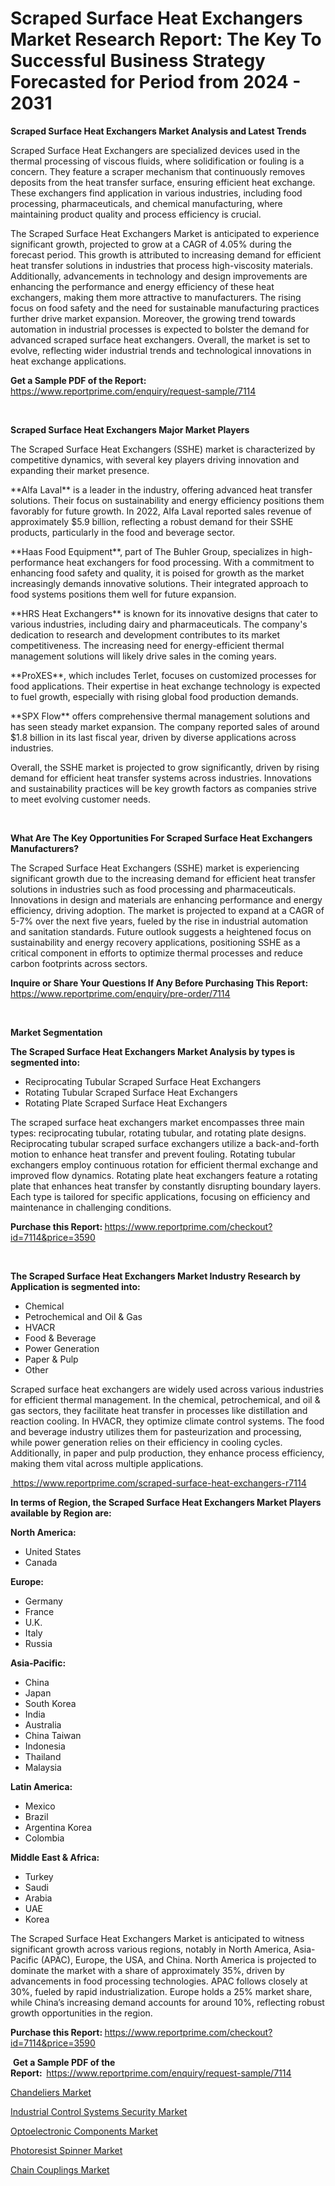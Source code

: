 <p><h1>Scraped Surface Heat Exchangers Market Research Report: The Key To Successful Business Strategy Forecasted for Period from 2024 - 2031</h1></p><p><strong>Scraped Surface Heat Exchangers Market Analysis and Latest Trends</strong></p>
<p><p>Scraped Surface Heat Exchangers are specialized devices used in the thermal processing of viscous fluids, where solidification or fouling is a concern. They feature a scraper mechanism that continuously removes deposits from the heat transfer surface, ensuring efficient heat exchange. These exchangers find application in various industries, including food processing, pharmaceuticals, and chemical manufacturing, where maintaining product quality and process efficiency is crucial.</p><p>The Scraped Surface Heat Exchangers Market is anticipated to experience significant growth, projected to grow at a CAGR of 4.05% during the forecast period. This growth is attributed to increasing demand for efficient heat transfer solutions in industries that process high-viscosity materials. Additionally, advancements in technology and design improvements are enhancing the performance and energy efficiency of these heat exchangers, making them more attractive to manufacturers. The rising focus on food safety and the need for sustainable manufacturing practices further drive market expansion. Moreover, the growing trend towards automation in industrial processes is expected to bolster the demand for advanced scraped surface heat exchangers. Overall, the market is set to evolve, reflecting wider industrial trends and technological innovations in heat exchange applications.</p></p>
<p><strong>Get a Sample PDF of the Report:&nbsp;</strong> <a href="https://www.reportprime.com/enquiry/request-sample/7114?utm_campaign=36&utm_medium=2&utm_source=Github&utm_content=ia&utm_term=15112024&utm_id=scraped-surface-heat-exchangers">https://www.reportprime.com/enquiry/request-sample/7114</a></p>
<p>&nbsp;</p>
<p><strong>Scraped Surface Heat Exchangers Major Market Players</strong></p>
<p><p>The Scraped Surface Heat Exchangers (SSHE) market is characterized by competitive dynamics, with several key players driving innovation and expanding their market presence. </p><p>**Alfa Laval** is a leader in the industry, offering advanced heat transfer solutions. Their focus on sustainability and energy efficiency positions them favorably for future growth. In 2022, Alfa Laval reported sales revenue of approximately $5.9 billion, reflecting a robust demand for their SSHE products, particularly in the food and beverage sector.</p><p>**Haas Food Equipment**, part of The Buhler Group, specializes in high-performance heat exchangers for food processing. With a commitment to enhancing food safety and quality, it is poised for growth as the market increasingly demands innovative solutions. Their integrated approach to food systems positions them well for future expansion.</p><p>**HRS Heat Exchangers** is known for its innovative designs that cater to various industries, including dairy and pharmaceuticals. The company's dedication to research and development contributes to its market competitiveness. The increasing need for energy-efficient thermal management solutions will likely drive sales in the coming years.</p><p>**ProXES**, which includes Terlet, focuses on customized processes for food applications. Their expertise in heat exchange technology is expected to fuel growth, especially with rising global food production demands.</p><p>**SPX Flow** offers comprehensive thermal management solutions and has seen steady market expansion. The company reported sales of around $1.8 billion in its last fiscal year, driven by diverse applications across industries.</p><p>Overall, the SSHE market is projected to grow significantly, driven by rising demand for efficient heat transfer systems across industries. Innovations and sustainability practices will be key growth factors as companies strive to meet evolving customer needs.</p></p>
<p>&nbsp;</p>
<p><strong>What Are The Key Opportunities For Scraped Surface Heat Exchangers Manufacturers?</strong></p>
<p><p>The Scraped Surface Heat Exchangers (SSHE) market is experiencing significant growth due to the increasing demand for efficient heat transfer solutions in industries such as food processing and pharmaceuticals. Innovations in design and materials are enhancing performance and energy efficiency, driving adoption. The market is projected to expand at a CAGR of 5-7% over the next five years, fueled by the rise in industrial automation and sanitation standards. Future outlook suggests a heightened focus on sustainability and energy recovery applications, positioning SSHE as a critical component in efforts to optimize thermal processes and reduce carbon footprints across sectors.</p></p>
<p><strong>Inquire or Share Your Questions If Any Before Purchasing This Report:</strong> <a href="https://www.reportprime.com/enquiry/pre-order/7114?utm_campaign=36&utm_medium=2&utm_source=Github&utm_content=ia&utm_term=15112024&utm_id=scraped-surface-heat-exchangers">https://www.reportprime.com/enquiry/pre-order/7114</a></p>
<p>&nbsp;</p>
<p><strong>Market Segmentation</strong></p>
<p><strong>The Scraped Surface Heat Exchangers Market Analysis by types is segmented into:</strong></p>
<p><ul><li>Reciprocating Tubular Scraped Surface Heat Exchangers</li><li>Rotating Tubular Scraped Surface Heat Exchangers</li><li>Rotating Plate Scraped Surface Heat Exchangers</li></ul></p>
<p><p>The scraped surface heat exchangers market encompasses three main types: reciprocating tubular, rotating tubular, and rotating plate designs. Reciprocating tubular scraped surface exchangers utilize a back-and-forth motion to enhance heat transfer and prevent fouling. Rotating tubular exchangers employ continuous rotation for efficient thermal exchange and improved flow dynamics. Rotating plate heat exchangers feature a rotating plate that enhances heat transfer by constantly disrupting boundary layers. Each type is tailored for specific applications, focusing on efficiency and maintenance in challenging conditions.</p></p>
<p><strong>Purchase this Report:&nbsp;</strong><a href="https://www.reportprime.com/checkout?id=7114&price=3590&utm_campaign=36&utm_medium=2&utm_source=Github&utm_content=ia&utm_term=15112024&utm_id=scraped-surface-heat-exchangers">https://www.reportprime.com/checkout?id=7114&price=3590</a></p>
<p>&nbsp;</p>
<p><strong>The Scraped Surface Heat Exchangers Market Industry Research by Application is segmented into:</strong></p>
<p><ul><li>Chemical</li><li>Petrochemical and Oil & Gas</li><li>HVACR</li><li>Food & Beverage</li><li>Power Generation</li><li>Paper & Pulp</li><li>Other</li></ul></p>
<p><p>Scraped surface heat exchangers are widely used across various industries for efficient thermal management. In the chemical, petrochemical, and oil & gas sectors, they facilitate heat transfer in processes like distillation and reaction cooling. In HVACR, they optimize climate control systems. The food and beverage industry utilizes them for pasteurization and processing, while power generation relies on their efficiency in cooling cycles. Additionally, in paper and pulp production, they enhance process efficiency, making them vital across multiple applications.</p></p>
<p><a href="https://www.reportprime.com/scraped-surface-heat-exchangers-r7114?utm_campaign=36&utm_medium=2&utm_source=Github&utm_content=ia&utm_term=15112024&utm_id=scraped-surface-heat-exchangers">&nbsp;https://www.reportprime.com/scraped-surface-heat-exchangers-r7114</a></p>
<p><strong>In terms of Region, the Scraped Surface Heat Exchangers Market Players available by Region are:</strong></p>
<p>
    <p> <strong> North America: </strong>
        <ul>
            <li>United States</li>
            <li>Canada</li>
        </ul>
        </p> 
    <p> <strong> Europe: </strong>
        <ul>
            <li>Germany</li>
            <li>France</li>
            <li>U.K.</li>
            <li>Italy</li>
            <li>Russia</li>
        </ul>
        </p> 
    <p> <strong> Asia-Pacific: </strong>
        <ul>
            <li>China</li>
            <li>Japan</li>
            <li>South Korea</li>
            <li>India</li>
            <li>Australia</li>
            <li>China Taiwan</li>
            <li>Indonesia</li>
            <li>Thailand</li>
            <li>Malaysia</li>
        </ul>
        </p> 
    <p> <strong> Latin America: </strong>
        <ul>
            <li>Mexico</li>
            <li>Brazil</li>
            <li>Argentina Korea</li>
            <li>Colombia</li>
        </ul>
        </p> 
    <p> <strong> Middle East & Africa: </strong>
        <ul>
            <li>Turkey</li>
            <li>Saudi</li>
            <li>Arabia</li>
            <li>UAE</li>
            <li>Korea</li>
        </ul>
    </p>
    </p>
<p><p>The Scraped Surface Heat Exchangers Market is anticipated to witness significant growth across various regions, notably in North America, Asia-Pacific (APAC), Europe, the USA, and China. North America is projected to dominate the market with a share of approximately 35%, driven by advancements in food processing technologies. APAC follows closely at 30%, fueled by rapid industrialization. Europe holds a 25% market share, while China’s increasing demand accounts for around 10%, reflecting robust growth opportunities in the region.</p></p>
<p><strong>Purchase this Report: </strong><a href="https://www.reportprime.com/checkout?id=7114&price=3590&utm_campaign=36&utm_medium=2&utm_source=Github&utm_content=ia&utm_term=15112024&utm_id=scraped-surface-heat-exchangers">https://www.reportprime.com/checkout?id=7114&price=3590</a></p>
<p>&nbsp;<strong>Get a Sample PDF of the Report:&nbsp;&nbsp;</strong><a href="https://www.reportprime.com/enquiry/request-sample/7114?utm_campaign=36&utm_medium=2&utm_source=Github&utm_content=ia&utm_term=15112024&utm_id=scraped-surface-heat-exchangers">https://www.reportprime.com/enquiry/request-sample/7114</a></p>
<p><strong></strong></p>
<p><p><a href="https://www.linkedin.com/pulse/emerging-chandeliers-market-opportunities-analysis-investors-3awoe?utm_campaign=36&utm_medium=2&utm_source=Github&utm_content=ia&utm_term=15112024&utm_id=scraped-surface-heat-exchangers">Chandeliers Market</a></p><p><a href="https://issuu.com/reportprime-2/docs/industrial-control-systems-security_c908d71317b82a?utm_campaign=36&utm_medium=2&utm_source=Github&utm_content=ia&utm_term=15112024&utm_id=scraped-surface-heat-exchangers">Industrial Control Systems Security Market</a></p><p><a href="https://www.linkedin.com/pulse/optoelectronic-components-market-report-product-type-end-gl5gc?utm_campaign=36&utm_medium=2&utm_source=Github&utm_content=ia&utm_term=15112024&utm_id=scraped-surface-heat-exchangers">Optoelectronic Components Market</a></p><p><a href="https://github.com/pizolina/Market-Research-Report-List-6/blob/main/photoresist-spinner-market.md?utm_campaign=36&utm_medium=2&utm_source=Github&utm_content=ia&utm_term=15112024&utm_id=scraped-surface-heat-exchangers">Photoresist Spinner Market</a></p><p><a href="https://github.com/tamvrosiya/Market-Research-Report-List-6/blob/main/chain-couplings-market.md?utm_campaign=36&utm_medium=2&utm_source=Github&utm_content=ia&utm_term=15112024&utm_id=scraped-surface-heat-exchangers">Chain Couplings Market</a></p></p>